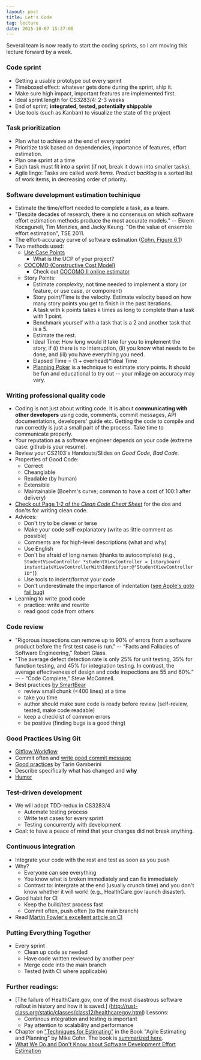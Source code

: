 ```yaml
---
layout: post
title: Let's Code
tag: lecture
date: 2015-10-07 15:37:00 
---
```


Several team is now ready to start the coding sprints, so I am moving this lecture forward by a week.


### Code sprint

* Getting a usable prototype out every sprint
* Timeboxed effect: whatever gets done during the sprint, ship it.
* Make sure high impact, important features are implemented first.
* Ideal sprint length for CS3283/4: 2-3 weeks
* End of sprint: **integrated, tested, potentially shippable**
* Use tools (such as Kanban) to visualize the state of the project

<!--more-->

### Task prioritization

* Plan what to achieve at the end of every sprint
* Prioritize task based on dependencies, importance of features, effort estimation.
* Plan one sprint at a time
* Each task must fit into a sprint (if not, break it down into smaller tasks).
* Agile lingo: Tasks are called _work items_.  _Product backlog_ is a sorted list of work items, in decreasing order of priority.

### Software development estimation techinique
 * Estimate the time/effort needed to complete a task, as a team.
* "Despite decades of research, there is no consensus on which software effort estimation methods produce the most accurate models." -- Ekrem Kocaguneli, Tim Menzies, and Jacky Keung. "On the value of ensemble effort estimation", TSE 2011.
* The effort-accuracy curve of software estimation ([Cohn, Figure 6.1](http://www.mountaingoatsoftware.com/system/asset/file/15/aep_sample.pdf)) 
* Two methods used: 
    * [Use Case Points](http://en.wikipedia.org/wiki/Use_Case_Points)
	    * What is the UCP of your project?  
	* [COCOMO (Constructive Cost Model)](https://en.wikipedia.org/wiki/COCOMO)
		* Check out [COCOMO II online estimator](http://csse.usc.edu/tools/COCOMOII.php)
    * Story Points:
		* Estimate *complexity*, not time needed to implement a story (or feature, or use case, or component)
		* Story point/Time is the velocity.  Estimate velocity based on how many story points you get to finish in the past iterations.
		* A task with k points takes k times as long to complete than a task with 1 point.  
		* Benchmark yourself with a task that is a 2 and another task that is a 5.
		* Estimate the rest.  
		* Ideal Time: How long would it take for you to implement the story, if (i) there is no interruption, (ii) you know what needs to be done, and (iii) you have everything you need.
		* Elapsed Time = (1 + overhead)*Ideal Time
		* [Planning Poker](https://www.mountaingoatsoftware.com/agile/planning-poker) is a technique to estimate story points.  It should be fun and educational to try out -- your milage on accuracy may vary.

### Writing professional quality code
* Coding is not just about writing code.  It is about **communicating with other developers** using code, comments, commit messages, API documentations, developers' guide etc.  Getting the code to compile and run correctly is just a small part of the process.  Take time to communicate properly.
* Your reputation as a software engineer depends on your code (extreme case: github is your resume).
* Review your CS2103's Handouts/Slides on _Good Code, Bad Code_.
* Properties of Good Code:
    * Correct
	* Cheanglable 
	* Readable (by human)
	* Extensible
	* Maintainable (Boehm's curve; common to have a cost of 100:1 after delivery)
* [Check out Page 1-2 of the _Clean Code Cheat Sheet_](http://www.planetgeek.ch/2013/06/05/clean-code-cheat-sheet/) for the dos and don'ts for writing clean code.
* Advices:
	* Don't try to be clever or terse 
	* Make your code self-explanatory (write as little comment as possible)
	* Comments are for high-level descriptions (what and why)
	* Use English
	* Don't be afraid of long names (thanks to autocomplete) (e.g., ``StudentViewController *studentViewController = [storyboard instantiateViewControllerWithIdentifier:@"StudentViewControllerID"]``)
	* Use tools to indent/format your code
	* Don't underestimate the importance of indentation ([see Apple's goto fail bug](http://www.wired.com/2014/02/gotofail/))
* Learning to write good code
	* practice: write and rewrite
	* read good code from others
													    
### Code review
* "Rigorous inspections can remove up to 90% of errors from a software product before the first test case is run." -- “Facts and Fallacies of Software Engineering,” Robert Glass.
* "The average defect detection rate is only 25% for unit testing, 35% for function testing, and 45% for integration testing. In contrast, the average effectiveness of design and code inspections are 55 and 60%." -- - “Code Complete,” Steve McConnell.
* Best practices [by SmartBear](http://smartbear.com/SmartBear/media/pdfs/WP-CC-11-Best-Practices-of-Peer-Code-Review.pdf)
    * review small chunk (<400 lines) at a time
	* take you time
	* author should make sure code is ready before review (self-review, tested, make code readable)
	* keep a checklist of common errors
	* be positive (finding bugs is a good thing)
	
### Good Practices Using Git
* [Gitflow Workflow](http://nvie.com/posts/a-successful-git-branching-model/)
* Commit often and [write good commit message](https://github.com/erlang/otp/wiki/Writing-good-commit-messages)
* [Good practices](http://www.slideshare.net/TarinGamberini/commit-messages-goodpractices) by Tarin Gamberini
* Describe specifically what has changed and **why**
* [Humor](http://i.imgur.com/3POtveC.jpg) 

### Test-driven development
* We will adopt TDD-redux in CS3283/4
    * Automate testing process
	* Write test cases for every sprint
	* Testing concurrently with development
* Goal: to have a peace of mind that your changes did not break anything.

### Continuous integration
* Integrate your code with the rest and test as soon as you push
* Why?
    * Everyone can see everything
	* You know what is broken immediately and can fix immediately
	* Contrast to: intergrate at the end (usually crunch time) and you don't know whether it will work!  (e.g., HealthCare.gov launch disaster).
* Good habit for CI
    * Keep the build/test process fast
    * Commit often, push often (to the main branch)
* Read [Martin Fowler's excellent article on CI](http://www.martinfowler.com/articles/continuousIntegration.html)

### Putting Everything Together
* Every sprint
    * Clean up code as needed
	* Have code written reviewed by another peer
	* Merge code into the main branch
	* Tested (with CI where applicable)

### Further readings: 
* [The failure of HealthCare.gov, one of the most disastrous software rollout in history and how it is saved.] (http://rust-class.org/static/classes/class12/healthcaregov.html)  Lessons: 
   * Continous integration and testing is important
   * Pay attention to scalability and performance
* Chapter on ["Techniques for Estimating"](http://www.mountaingoatsoftware.com/system/asset/file/15/aep_sample.pdf) in the Book "Agile Estimating and Planning" by Mike Cohn.  The book is [summarized here](http://www.mountaingoatsoftware.com/uploads/presentations/Agile-Estimating-Planning-Agile-Development-Practices-2008.pdf).
* [What We Do and Don't Know about Software Development Effort Estimation](http://www.infoq.com/articles/software-development-effort-estimation)
